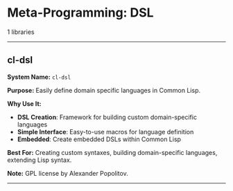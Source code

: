 # Meta-Programming: DSL

1 libraries

---

## cl-dsl

**System Name:** `cl-dsl`

**Purpose:** Easily define domain specific languages in Common Lisp.

**Why Use It:**
- **DSL Creation**: Framework for building custom domain-specific languages
- **Simple Interface**: Easy-to-use macros for language definition
- **Embedded**: Create embedded DSLs within Common Lisp

**Best For:** Creating custom syntaxes, building domain-specific languages, extending Lisp syntax.

**Note:** GPL license by Alexander Popolitov.

---


